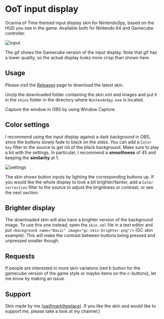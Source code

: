 # OoT input display
Ocarina of Time themed input display skin for NintendoSpy, based on the HUD you see in the game. Available both for Nintendo 64 and Gamecube controller.

![input](https://github.com/xwmtp/oot-input-display/blob/master/docs/oot-display-2.gif)

The gif shows the Gamecube version of the input display. Note that gif has a lower quality, so the actual display looks more crisp than shown here.


## Usage
Please visit the [Releases](https://github.com/xwmtp/oot-input-display/releases) page to download the latest skin.

Unzip the downloaded folder containing the skin.xml and images and put it in the ```skins``` folder in the directory where ```NintendoSpy.exe``` is located.

Capture the window in OBS by using Window Capture.

## Color settings
I recommend using the input display against a dark background in OBS, since the buttons slowly fade to black on the sides. You can add a ```Color key``` filter to the source to get rid of the black background. Make sure to play a bit with the settings. In particular, I recommend a **smoothness** of 45 and keeping the **similarity** at 1.

![settings](https://github.com/xwmtp/oot-input-display/blob/master/docs/obs-settings.png)

The skin shows button inputs by lighting the corresponding buttons up. If you would like the whole display to look a bit brighter/fainter, add a ```Color correction``` filter to the source to adjust the brightness or contrast, or see the next section.

## Brighter display
The downloaded skin will also have a brighter version of the background image. To use this one instead, open the ```skin.xml``` file in a text editor and put ```<background name="Basic" image="gc-skin-brighter.png"/>``` (GC skin example). This will make the contrast between buttons being pressed and unpressed smaller though.

## Requests
If people are interested in more skin variatons (red b button for the gamecube version of the game style or maybe items on the c-buttons), let me know by making an issue.

## Support
Skin made by me ([xwillmarktheplace](https://twitch.tv/xwillmarktheplace)). If you like the skin and would like to support me, please take a look at my channel:)

